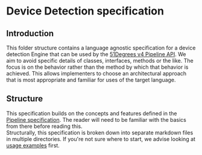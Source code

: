 # Device Detection specification

## Introduction

This folder structure contains a language agnostic specification for a device
detection Engine that can be used by
the [51Degrees v4 Pipeline API](../pipeline-specification/README.md).
We aim to avoid specific details of classes, interfaces, methods or the like.
The focus is on the behavior rather than the method by which that behavior is
achieved. This allows implementers to choose an architectural approach that is
most appropriate and familiar for uses of the target language.

## Structure

This specification builds on the concepts and features defined in the
[Pipeline specification](../pipeline-specification/README.md). The reader will
need to be familiar with the basics from there before reading this.  
Structurally, this specification is broken down into separate markdown files
in multiple directories.
If you're not sure where to start, we advise looking at
[usage examples](usage-examples.md) first.

